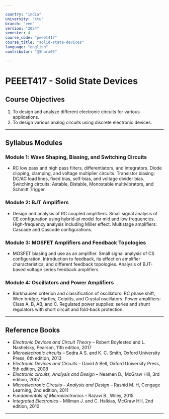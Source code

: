```yaml
---

country: "india"
university: "ktu"
branch: "eee"
version: "2024"
semester: 4
course_code: "peeet417"
course_title: "solid-state-devices"
language: "english"
contributor: "@Sharx05"

---
```


# PEEET417 - Solid State Devices

## Course Objectives

1.  To design and analyze different electronic circuits for various applications.
2.  To design various analog circuits using discrete electronic devices.

---

## Syllabus Modules

### Module 1: Wave Shaping, Biasing, and Switching Circuits

-   RC low pass and high pass filters, differentiators, and integrators. Diode clipping, clamping, and voltage multiplier circuits. Transistor biasing: DC/AC load lines, fixed bias, self-bias, and voltage divider bias. Switching circuits: Astable, Bistable, Monostable multivibrators, and Schmitt Trigger.

### Module 2: BJT Amplifiers

-   Design and analysis of RC coupled amplifiers. Small signal analysis of CE configuration using hybrid-pi model for mid and low frequencies. High-frequency analysis including Miller effect. Multistage amplifiers: Cascade and Cascode configurations.

### Module 3: MOSFET Amplifiers and Feedback Topologies

-   MOSFET biasing and use as an amplifier. Small signal analysis of CS configuration. Introduction to feedback, its effect on amplifier characteristics, and different feedback topologies. Analysis of BJT-based voltage series feedback amplifiers.

### Module 4: Oscillators and Power Amplifiers

-   Barkhausen criterion and classification of oscillators: RC phase shift, Wien bridge, Hartley, Colpitts, and Crystal oscillators. Power amplifiers: Class A, B, AB, and C. Regulated power supplies: series and shunt regulators with short circuit and fold-back protection.

---

## Reference Books

-   *Electronic Devices and Circuit Theory* – Robert Boylested and L. Nashelsky, Pearson, 11th edition, 2017
-   *Microelectronic circuits* – Sedra A S. and K. C. Smith, Oxford University Press, 6th edition, 2013
-   *Electronic Devices and Circuits* – David A Bell, Oxford University Press, 5th edition, 2008
-   *Electronic circuits, Analysis and Design* – Neamen D., McGraw Hill, 3rd edition, 2007
-   *Microelectronic Circuits – Analysis and Design* – Rashid M. H, Cengage Learning, 2nd edition, 2011
-   *Fundamentals of Microelectronics* – Razavi B., Wiley, 2015
-   *Integrated Electronics* – Millman J. and C. Halkias, McGraw Hill, 2nd edition, 2010

---
